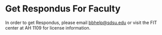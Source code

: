 # Get Respondus For Faculty

In order to get Respondus, please email bbhelp@sdsu.edu or visit the FIT center at AH 1109 for license information.



